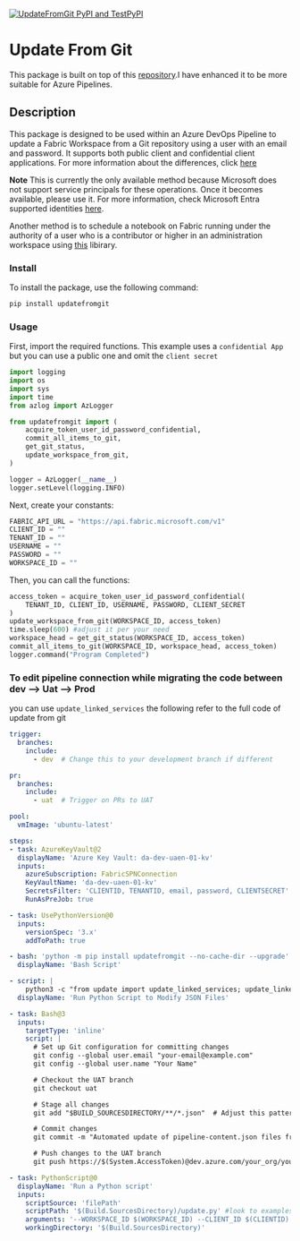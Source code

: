 
[![UpdateFromGit PyPI and TestPyPI](https://github.com/muhssamy/updatefromgit/actions/workflows/github-release.yml/badge.svg)](https://github.com/muhssamy/updatefromgit/actions/workflows/github-release.yml)

# Update From Git

This package is built on top of this [repository](https://github.com/PowerBiDevCamp/FabConWorkshopSweden).I have enhanced it to be more suitable for Azure Pipelines.

## Description

This package is designed to be used within an Azure DevOps Pipeline to update a Fabric Workspace from a Git repository using a user with an email and password. It supports both public client and confidential client applications. For more information about the differences, click [here](https://learn.microsoft.com/en-us/entra/msal/msal-client-applications)

**Note** This is currently the only available method because Microsoft does not support service principals for these operations. Once it becomes available, please use it. For more information, check Microsoft Entra supported identities [here](https://learn.microsoft.com/en-us/rest/api/fabric/core/git/update-from-git).

Another method is to schedule a notebook on Fabric running under the authority of a user who is a contributor or higher in an administration workspace using [this](https://semantic-link-labs.readthedocs.io/en/stable/sempy_labs.html#sempy_labs.update_from_git) libirary.

### Install

To install the package, use the following command:

```python
pip install updatefromgit
```

### Usage

First, import the required functions. This example uses a `confidential App` but you can use a public one and omit the `client secret`

```python
import logging
import os
import sys
import time
from azlog import AzLogger

from updatefromgit import (
    acquire_token_user_id_password_confidential,
    commit_all_items_to_git,
    get_git_status,
    update_workspace_from_git,
)

logger = AzLogger(__name__)
logger.setLevel(logging.INFO)

```

Next, create your constants:

```python
FABRIC_API_URL = "https://api.fabric.microsoft.com/v1"
CLIENT_ID = ""
TENANT_ID = ""
USERNAME = ""
PASSWORD = ""
WORKSPACE_ID = ""

```

Then, you can call the functions:

```python
access_token = acquire_token_user_id_password_confidential(
    TENANT_ID, CLIENT_ID, USERNAME, PASSWORD, CLIENT_SECRET
)
update_workspace_from_git(WORKSPACE_ID, access_token)
time.sleep(600) #adjust it per your need
workspace_head = get_git_status(WORKSPACE_ID, access_token)
commit_all_items_to_git(WORKSPACE_ID, workspace_head, access_token)
logger.command("Program Completed")

```

### To edit pipeline connection while migrating the code between dev --> Uat --> Prod

you can use `update_linked_services` 
the following refer to the full code of update from git

```yml
trigger:
  branches:
    include:
      - dev  # Change this to your development branch if different

pr:
  branches:
    include:
      - uat  # Trigger on PRs to UAT

pool:
  vmImage: 'ubuntu-latest'

steps:
- task: AzureKeyVault@2
  displayName: 'Azure Key Vault: da-dev-uaen-01-kv'
  inputs:
    azureSubscription: FabricSPNConnection
    KeyVaultName: 'da-dev-uaen-01-kv'
    SecretsFilter: 'CLIENTID, TENANTID, email, password, CLIENTSECRET'
    RunAsPreJob: true

- task: UsePythonVersion@0
  inputs:
    versionSpec: '3.x'
    addToPath: true

- bash: 'python -m pip install updatefromgit --no-cache-dir --upgrade'
  displayName: 'Bash Script'

- script: |
    python3 -c "from update import update_linked_services; update_linked_services('$(Build.SourcesDirectory)/linkedservice-config.json', '$(Build.SourcesDirectory)')"
  displayName: 'Run Python Script to Modify JSON Files'

- task: Bash@3
  inputs:
    targetType: 'inline'
    script: |
      # Set up Git configuration for committing changes
      git config --global user.email "your-email@example.com"
      git config --global user.name "Your Name"

      # Checkout the UAT branch
      git checkout uat

      # Stage all changes
      git add "$BUILD_SOURCESDIRECTORY/**/*.json"  # Adjust this pattern to your needs

      # Commit changes
      git commit -m "Automated update of pipeline-content.json files from PR"

      # Push changes to the UAT branch
      git push https://$(System.AccessToken)@dev.azure.com/your_org/your_project/_git/your_repo uat

- task: PythonScript@0
  displayName: 'Run a Python script'
  inputs:
    scriptSource: 'filePath'
    scriptPath: '$(Build.SourcesDirectory)/update.py' #look to examples
    arguments: '--WORKSPACE_ID $(WORKSPACE_ID) --CLIENT_ID $(CLIENTID) --TENANT_ID $(TENANTID) --USER_NAME $(email) --PASSWORD $(password) --CLIENT_SECRET $(CLIENTSECRET)'
    workingDirectory: '$(Build.SourcesDirectory)'

```
